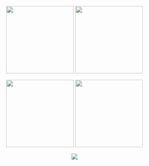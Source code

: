 <p align="center">
  <img src="https://github-readme-stats.vercel.app/api?username=omcarr&theme=gotham&show_icons=true" height="180"/>
  <img src="https://github-readme-stats.vercel.app/api/top-langs/?username=omcarr&theme=gotham" height="180"/>
</p>

<p align="center">
  <img src="https://leetcard.jacoblin.cool/omcarr?ext=contest" height="180"/>
  <img src="https://codeforces-readme-stats.vercel.app/api/card?username=omcarr&theme=vue&disable_animations=false&show_icons=true&force_username=true" height="180"/>
</p>


<p align="center">
  <img src="https://komarev.com/ghpvc/?username=omcarr&style=for-the-badge&color=343434"/>
</p>
